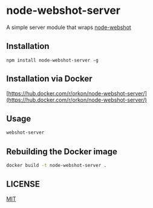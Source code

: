 # node-webshot-server

A simple server module that wraps [node-webshot](https://github.com/brenden/node-webshot)

## Installation

```
npm install node-webshot-server -g
```

## Installation via Docker

[https://hub.docker.com/r/orkon/node-webshot-server/](https://hub.docker.com/r/orkon/node-webshot-server/)

## Usage

```sh
webshot-server
```

## Rebuilding the Docker image

```sh
docker build -t node-webshot-server .
```

## LICENSE

[MIT](LICENSE)
